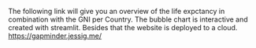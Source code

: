 The following link will give you an overview of the life expctancy in combination with the GNI per Country. The bubble chart is interactive and created with streamlit. Besides that the website is deployed to a cloud.
https://gapminder.jessig.me/
